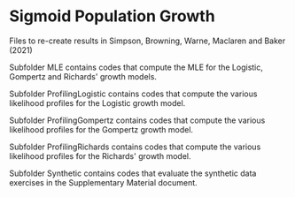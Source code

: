 # Sigmoid Population Growth
Files to re-create results in Simpson, Browning, Warne, Maclaren and Baker (2021)


Subfolder MLE contains codes that compute the MLE for the Logistic, Gompertz and Richards' growth models.

Subfolder ProfilingLogistic contains codes that compute the various likelihood profiles for the Logistic growth model.

Subfolder ProfilingGompertz contains codes that compute the various likelihood profiles for the Gompertz growth model.

Subfolder ProfilingRichards contains codes that compute the various likelihood profiles for the Richards' growth model.

Subfolder Synthetic contains codes that evaluate the synthetic data exercises in the Supplementary Material document.
